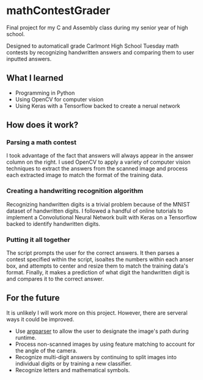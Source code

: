 # mathContestGrader

Final project for my C and Assembly class during my senior year of high school. 

Designed to automaticall grade Carlmont High School Tuesday math contests by recognizing handwritten answers and comparing them to user inputted answers.

## What I learned 
* Programming in Python
* Using OpenCV for computer vision
* Using Keras with a Tensorflow backed to create a nerual network

## How does it work?

### Parsing a math contest
I took advantage of the fact that answers will always appear in the answer column on the right. I used OpenCV to apply a variety of computer vision techniques to extract the answers from the scanned image and process each extracted image to match the format of the training data.

### Creating a handwriting recognition algorithm
Recognizing handwritten digits is a trivial problem because of the MNIST dataset of handwritten digits. I followed a handful of online tutorials to implement a Convolutional Neural Network built with Keras on a Tensorflow backed to identify handwritten digits.

### Putting it all together
The script prompts the user for the correct answers. It then parses a contest specified within the script, isoaltes the numbers within each anser box, and attempts to center and resize them to match the training data's format. Finally, it makes a prediction of what digit the handwritten digit is and compares it to the correct answer. 

## For the future
It is unlikely I will work more on this project. However, there are serveral ways it could be improved.
* Use [argparser](https://docs.python.org/3/library/argparse.html) to allow the user to designate the image's path during runtime.
* Process non-scanned images by using feature matching to account for the angle of the camera.
* Recognize multi-digit answers by continuing to split images into individual digits or by training a new classifier.
* Recognize letters and mathematical symbols.


